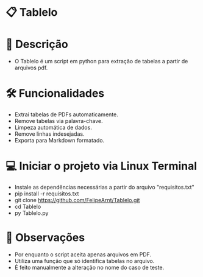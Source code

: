 # 📋 Tablelo 

# 📌 Descrição
 - O Tablelo é um script em python para extração de tabelas a partir de arquivos pdf. 

# 🛠 Funcionalidades
 - Extrai tabelas de PDFs automaticamente.
 - Remove tabelas via palavra-chave.
 - Limpeza automática de dados.
 - Remove linhas indesejadas.
 - Exporta para Markdown formatado.

# 💻 Iniciar o projeto via Linux Terminal
- Instale as dependências necessárias a partir do arquivo "requisitos.txt"
- pip install -r requisitos.txt
- git clone https://github.com/FelipeArnt/Tablelo.git
- cd Tablelo
- py Tablelo.py
  
# 🛑 Observações
 - Por enquanto o script aceita apenas arquivos em PDF.
 - Utiliza uma função que só identifica tabelas no arquivo.
 - É feito manualmente a alteração no nome do caso de teste.
 
